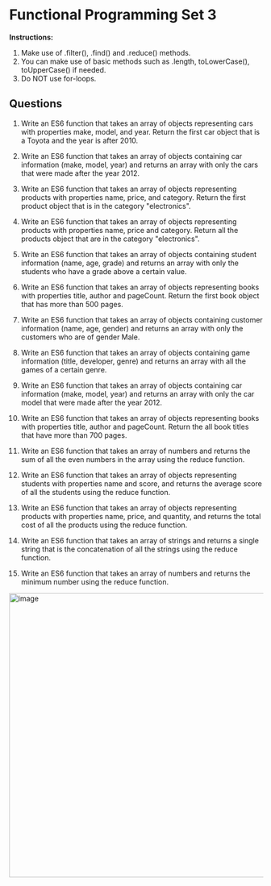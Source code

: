 # Functional Programming Set 3

**Instructions:**

1. Make use of .filter(), .find() and .reduce() methods.
2. You can make use of basic methods such as .length, toLowerCase(), toUpperCase() if needed.
3. Do NOT use for-loops.

## Questions

1. Write an ES6 function that takes an array of objects representing cars with properties make, model, and year. Return the first car object that is a Toyota and the year is after 2010.

2. Write an ES6 function that takes an array of objects containing car information (make, model, year) and returns an array with only the cars that were made after the year 2012.

3. Write an ES6 function that takes an array of objects representing products with properties name, price, and category. Return the first product object that is in the category "electronics".

4. Write an ES6 function that takes an array of objects representing products with properties name, price and category. Return all the products object that are in the category "electronics".

5. Write an ES6 function that takes an array of objects containing student information (name, age, grade) and returns an array with only the students who have a grade above a certain value.

6. Write an ES6 function that takes an array of objects representing books with properties title, author and pageCount. Return the first book object that has more than 500 pages.

7. Write an ES6 function that takes an array of objects containing customer information (name, age, gender) and returns an array with only the customers who are of gender Male.

8. Write an ES6 function that takes an array of objects containing game information (title, developer, genre) and returns an array with all the games of a certain genre.

9. Write an ES6 function that takes an array of objects containing car information (make, model, year) and returns an array with only the car model that were made after the year 2012.

10. Write an ES6 function that takes an array of objects representing books with properties title, author and pageCount. Return the all book titles that have more than 700 pages.

11. Write an ES6 function that takes an array of numbers and returns the sum of all the even numbers in the array using the reduce function.

12. Write an ES6 function that takes an array of objects representing students with properties name and score, and returns the average score of all the students using the reduce function.

13. Write an ES6 function that takes an array of objects representing products with properties name, price, and quantity, and returns the total cost of all the products using the reduce function.

14. Write an ES6 function that takes an array of strings and returns a single string that is the concatenation of all the strings using the reduce function.

15. Write an ES6 function that takes an array of numbers and returns the minimum number using the reduce function.


<img width="564" alt="image" src="https://user-images.githubusercontent.com/49062060/224225745-ac7c6648-b2e1-48d8-95c5-945b917e69e7.png">
